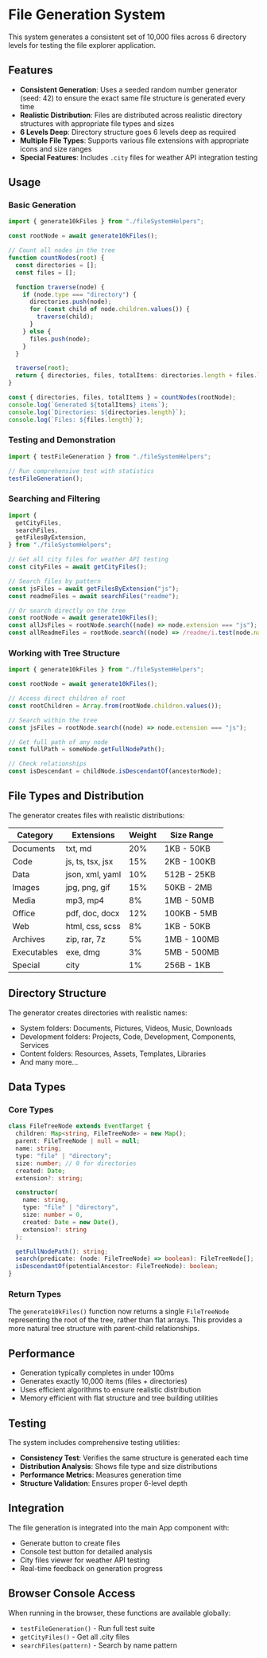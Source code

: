 # File Generation System

This system generates a consistent set of 10,000 files across 6 directory levels for testing the file explorer application.

## Features

- **Consistent Generation**: Uses a seeded random number generator (seed: 42) to ensure the exact same file structure is generated every time
- **Realistic Distribution**: Files are distributed across realistic directory structures with appropriate file types and sizes
- **6 Levels Deep**: Directory structure goes 6 levels deep as required
- **Multiple File Types**: Supports various file extensions with appropriate icons and size ranges
- **Special Features**: Includes `.city` files for weather API integration testing

## Usage

### Basic Generation

```typescript
import { generate10kFiles } from "./fileSystemHelpers";

const rootNode = await generate10kFiles();

// Count all nodes in the tree
function countNodes(root) {
  const directories = [];
  const files = [];

  function traverse(node) {
    if (node.type === "directory") {
      directories.push(node);
      for (const child of node.children.values()) {
        traverse(child);
      }
    } else {
      files.push(node);
    }
  }

  traverse(root);
  return { directories, files, totalItems: directories.length + files.length };
}

const { directories, files, totalItems } = countNodes(rootNode);
console.log(`Generated ${totalItems} items`);
console.log(`Directories: ${directories.length}`);
console.log(`Files: ${files.length}`);
```

### Testing and Demonstration

```typescript
import { testFileGeneration } from "./fileSystemHelpers";

// Run comprehensive test with statistics
testFileGeneration();
```

### Searching and Filtering

```typescript
import {
  getCityFiles,
  searchFiles,
  getFilesByExtension,
} from "./fileSystemHelpers";

// Get all city files for weather API testing
const cityFiles = await getCityFiles();

// Search files by pattern
const jsFiles = await getFilesByExtension("js");
const readmeFiles = await searchFiles("readme");

// Or search directly on the tree
const rootNode = await generate10kFiles();
const allJsFiles = rootNode.search((node) => node.extension === "js");
const allReadmeFiles = rootNode.search((node) => /readme/i.test(node.name));
```

### Working with Tree Structure

```typescript
import { generate10kFiles } from "./fileSystemHelpers";

const rootNode = await generate10kFiles();

// Access direct children of root
const rootChildren = Array.from(rootNode.children.values());

// Search within the tree
const jsFiles = rootNode.search((node) => node.extension === "js");

// Get full path of any node
const fullPath = someNode.getFullNodePath();

// Check relationships
const isDescendant = childNode.isDescendantOf(ancestorNode);
```

## File Types and Distribution

The generator creates files with realistic distributions:

| Category    | Extensions       | Weight | Size Range  |
| ----------- | ---------------- | ------ | ----------- |
| Documents   | txt, md          | 20%    | 1KB - 50KB  |
| Code        | js, ts, tsx, jsx | 15%    | 2KB - 100KB |
| Data        | json, xml, yaml  | 10%    | 512B - 25KB |
| Images      | jpg, png, gif    | 15%    | 50KB - 2MB  |
| Media       | mp3, mp4         | 8%     | 1MB - 50MB  |
| Office      | pdf, doc, docx   | 12%    | 100KB - 5MB |
| Web         | html, css, scss  | 8%     | 1KB - 50KB  |
| Archives    | zip, rar, 7z     | 5%     | 1MB - 100MB |
| Executables | exe, dmg         | 3%     | 5MB - 500MB |
| Special     | city             | 1%     | 256B - 1KB  |

## Directory Structure

The generator creates directories with realistic names:

- System folders: Documents, Pictures, Videos, Music, Downloads
- Development folders: Projects, Code, Development, Components, Services
- Content folders: Resources, Assets, Templates, Libraries
- And many more...

## Data Types

### Core Types

```typescript
class FileTreeNode extends EventTarget {
  children: Map<string, FileTreeNode> = new Map();
  parent: FileTreeNode | null = null;
  name: string;
  type: "file" | "directory";
  size: number; // 0 for directories
  created: Date;
  extension?: string;

  constructor(
    name: string,
    type: "file" | "directory",
    size: number = 0,
    created: Date = new Date(),
    extension?: string
  );

  getFullNodePath(): string;
  search(predicate: (node: FileTreeNode) => boolean): FileTreeNode[];
  isDescendantOf(potentialAncestor: FileTreeNode): boolean;
}
```

### Return Types

The `generate10kFiles()` function now returns a single `FileTreeNode` representing the root of the tree, rather than flat arrays. This provides a more natural tree structure with parent-child relationships.

## Performance

- Generation typically completes in under 100ms
- Generates exactly 10,000 items (files + directories)
- Uses efficient algorithms to ensure realistic distribution
- Memory efficient with flat structure and tree building utilities

## Testing

The system includes comprehensive testing utilities:

- **Consistency Test**: Verifies the same structure is generated each time
- **Distribution Analysis**: Shows file type and size distributions
- **Performance Metrics**: Measures generation time
- **Structure Validation**: Ensures proper 6-level depth

## Integration

The file generation is integrated into the main App component with:

- Generate button to create files
- Console test button for detailed analysis
- City files viewer for weather API testing
- Real-time feedback on generation progress

## Browser Console Access

When running in the browser, these functions are available globally:

- `testFileGeneration()` - Run full test suite
- `getCityFiles()` - Get all .city files
- `searchFiles(pattern)` - Search by name pattern
